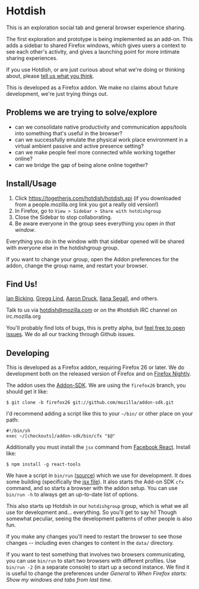 Hotdish
=======

This is an exploration social tab and general browser experience sharing.

The first exploration and prototype is being implemented as an add-on. This adds a sidebar to shared Firefox windows, which gives users a context to see each other's activity, and gives a launching point for more intimate sharing experiences.

If you use Hotdish, or are just curious about what we're doing or thinking about, please [tell us what you think](mailto:hotdish@mozilla.com).

This is developed as a Firefox addon.  We make no claims about future development, we're just trying things out.

Problems we are trying to solve/explore
-------------
* can we consolidate native productivity and communication apps/tools into something that's useful in the browser?
* can we successfully emulate the physical work place environment in a virtual ambient passive and active presence setting?
* can we make people feel more connected while working together online?
* can we bridge the gap of being alone online together?

Install/Usage
-------------

1. Click https://togetherjs.com/hotdish/hotdish.xpi (if you downloaded from a people.mozilla.org link you got a really old version!)
2. In Firefox, go to `View > Sidebar > Share with hotdishgroup`
3. Close the Sidebar to stop collaborating.
4. Be aware everyone in the group sees everything you open *in that window*.

Everything you do in the window with that sidebar opened will be shared with everyone else in the hotdishgroup group.

If you want to change your group, open the Addon preferences for the addon, change the group name, and restart your browser.


Find Us!
---------

[Ian Bicking](http://www.ianbicking.org), [Gregg Lind](http://writeonly.wordpress.com/), [Aaron Druck](https://www.whatthedruck.com), [Ilana Segall](https://twitter.com/Sandwichface17), and others.

Talk to us via hotdish@mozilla.com or on the #hotdish IRC channel on irc.mozilla.org

You'll probably find lots of bugs, this is pretty alpha, but [feel free to open issues](https://github.com/mozilla/hotdish/issues/new). We do all our tracking through Github issues.


Developing
----------

This is developed as a Firefox addon, requiring Firefox 26 or later. We do development both on the released version of Firefox and on [Firefox Nightly](http://nightly.mozilla.org/).

The addon uses the [Addon-SDK](https://addons.mozilla.org/en-US/developers/docs/sdk/latest/). We are using the `firefox26` branch, you should get it like:

    $ git clone -b firefox26 git://github.com/mozilla/addon-sdk.git

I'd recommend adding a script like this to your `~/bin/` or other place on your path:

    #!/bin/sh
    exec ~/[checkouts]/addon-sdk/bin/cfx "$@"

Additionally you must install the `jsx` command from [Facebook React](http://facebook.github.io/react/).  Install like:

    $ npm install -g react-tools

We have a script in `bin/run` ([source](https://github.com/mozilla/hotdish/blob/master/bin/run)) which we use for development.  It does some building (specifically the [jsx file](https://github.com/mozilla/hotdish/blob/master/data/sidebar/jsx/components.js)). It also starts the Add-on SDK `cfx` command, and so starts a browser with the addon setup.  You can use `bin/run -h` to always get an up-to-date list of options.

This also starts up Hotdish in our `hotdishgroup` group, which is what we all use for development and... everything.  So you'll get to say hi!  Though somewhat peculiar, seeing the development patterns of other people is also fun.

If you make any changes you'll need to restart the browser to see those changes -- including even changes to content in the `data/` directory.

If you want to test something that involves two browsers communicating, you can use `bin/run` to start two browsers with different profiles.  Use `bin/run -2` (in a separate console) to start up a second instance.  We find it is useful to change the preferences under *General* to *When Firefox starts: Show my windows and tabs from last time*.
